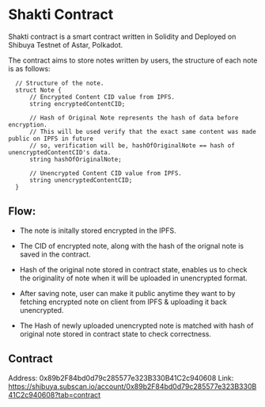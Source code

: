 # Shakti Contract

Shakti contract is a smart contract written in Solidity and Deployed on Shibuya Testnet of Astar, Polkadot.

The contract aims to store notes written by users, the structure of each note is as follows:

```solidity
  // Structure of the note.
  struct Note {
      // Encrypted Content CID value from IPFS.
      string encryptedContentCID;

      // Hash of Original Note represents the hash of data before encryption.
      // This will be used verify that the exact same content was made public on IPFS in future
      // so, verification will be, hashOfOriginalNote == hash of unencryptedContentCID's data.
      string hashOfOriginalNote;

      // Unencrypted Content CID value from IPFS.
      string unencryptedContentCID;
  }
```

## Flow:

- The note is initally stored encrypted in the IPFS.
- The CID of encrypted note, along with the hash of the orignal note is saved in the contract.
- Hash of the original note stored in contract state, enables us to check the originality of note when it will be uploaded in unencrypted format.

- After saving note, user can make it public anytime they want to by fetching encrypted note on client from IPFS & uploading it back unencrypted. 
- The Hash of newly uploaded unencrypted note is matched with hash of original note stored in contract state to check correctness.


## Contract 

Address: 0x89b2F84bd0d79c285577e323B330B41C2c940608
Link: https://shibuya.subscan.io/account/0x89b2F84bd0d79c285577e323B330B41C2c940608?tab=contract